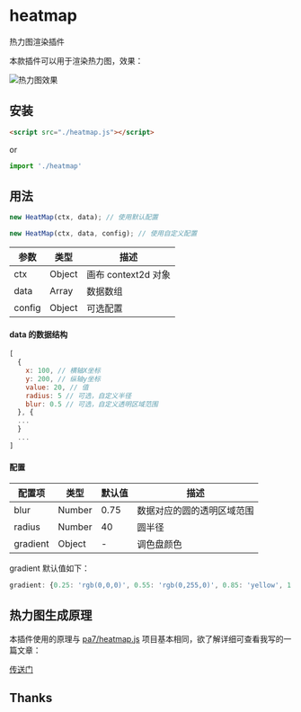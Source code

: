 # heatmap
热力图渲染插件

本款插件可以用于渲染热力图，效果：

![热力图效果](https://user-images.githubusercontent.com/2509085/32117445-f5d964a6-bb80-11e7-9d32-d055850096c3.jpg)

## 安装

```html
<script src="./heatmap.js"></script>
```

or 

```javascript
import './heatmap'
```

## 用法

```javascript
new HeatMap(ctx, data); // 使用默认配置

new HeatMap(ctx, data, config); // 使用自定义配置
```

参数 | 类型 | 描述
---- | ---- | ----
ctx | Object| 画布 context2d 对象
data | Array | 数据数组
config | Object | 可选配置

#### data 的数据结构

```javascript
[
  {
    x: 100, // 横轴X坐标
    y: 200, // 纵轴y坐标
    value: 20, // 值
    radius: 5 // 可选，自定义半径
    blur: 0.5 // 可选，自定义透明区域范围
  }, {
  ...
  }
  ...
]
```

#### 配置

配置项 | 类型 | 默认值 | 描述
---- | ---- | ---- | ----
blur | Number | 0.75 | 数据对应的圆的透明区域范围
radius | Number | 40 | 圆半径
gradient | Object | - | 调色盘颜色

gradient 默认值如下：

```javascript
gradient: {0.25: 'rgb(0,0,0)', 0.55: 'rgb(0,255,0)', 0.85: 'yellow', 1.0: 'rgb(255,0,0)'}
```

## 热力图生成原理

本插件使用的原理与 [pa7/heatmap.js](https://github.com/pa7/heatmap.js) 项目基本相同，欲了解详细可查看我写的一篇文章：

[传送门](https://github.com/ajccom/blog/issues/2)

## Thanks



